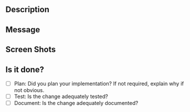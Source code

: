 ## **Description**
<!-- A sentence or two providing an overview of the change(s) -->

## **Message**
<!-- Detailed description - what and why this PR is created. Describe limitations/ breaking change if any -->

## **Screen Shots**
<!-- Place any screen shots / videos / links to better explain the code commit. -->

## **Is it done?**
- [ ] Plan: Did you plan your implementation? If not required, explain why if not obvious.
- [ ] Test: Is the change adequately tested?
- [ ] Document: Is the change adequately documented?
